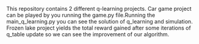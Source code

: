 This repository contains 2 different q-learning projects.
Car game project can be played by you running the game.py file.Running the main_q_learning.py you can see the solution of q_learning and simulation.
Frozen lake project yields the total reward gained after some iterations of q_table update so we can see the improvement of our algorithm.
